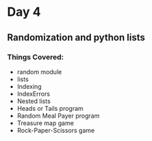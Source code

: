 # Day 4

## Randomization and python lists

### Things Covered:
- random module
- lists
- Indexing
- IndexErrors
- Nested lists
- Heads or Tails program
- Random Meal Payer program
- Treasure map game
- Rock-Paper-Scissors game
